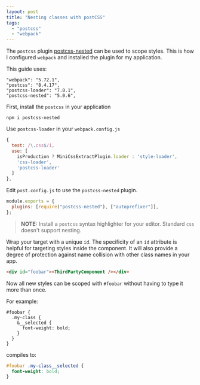 ```yaml
---
layout: post
title: "Nesting classes with postCSS"
tags:
  - "postcss"
  - "webpack"
---
```


The `postcss` plugin [postcss-nested](https://www.npmjs.com/package/postcss-nested) can be used to scope styles. This is how I configured `webpack` and installed the plugin for my application.

This guide uses:

```
"webpack": "5.72.1",
"postcss": "8.4.17",
"postcss-loader": "7.0.1",
"postcss-nested": "5.0.6",
```

First, install the `postcss` in your application

```
npm i postcss-nested
```

Use `postcss-loader` in your `webpack.config.js`

```js
{
  test: /\.css$/i,
  use: [
    isProduction ? MiniCssExtractPlugin.loader : 'style-loader',
    'css-loader',
    'postcss-loader'
  ]
},
```

Edit `post.config.js` to use the `postcss-nested` plugin.

```js
module.exports = {
  plugins: [require("postcss-nested"), ["autoprefixer"]],
};
```

> **NOTE:** Install a `postcss` syntax highlighter for your editor. Standard `css` doesn't support nesting.

Wrap your target with a unique `id`. The specificity of an `id` attribute is helpful for targeting styles inside the component. It will also provide a degree of protection against name collision with other class names in your app.

```html
<div id="foobar"><ThirdPartyComponent /></div>
```

Now all new styles can be scoped with `#foobar` without having to type it more than once.

For example:

```
#foobar {
  .my-class {
    &__selected {
      font-weight: bold;
    }
  }
}
```

compiles to:

```css
#foobar .my-class__selected {
  font-weight: bold;
}
```

